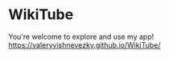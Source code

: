 # WikiTube
You're welcome to explore and use my app!  
https://valeryvishnevezky.github.io/WikiTube/ 

